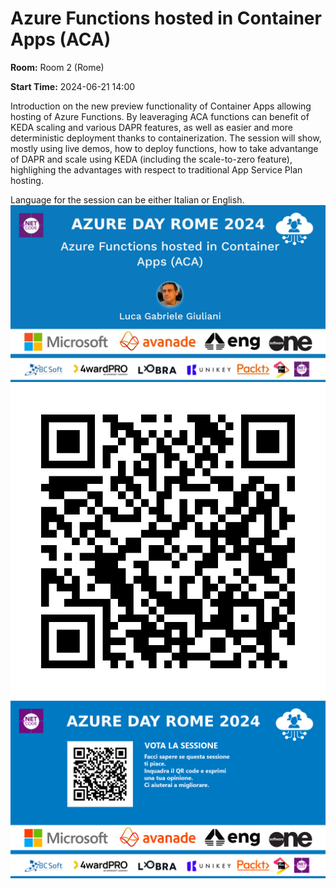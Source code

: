 # Azure Functions hosted in Container Apps (ACA)
**Room:** Room 2 (Rome)

**Start Time:** 2024-06-21 14:00

Introduction on the new preview functionality of Container Apps allowing hosting of Azure Functions.
By leaveraging ACA functions can benefit of KEDA scaling and various DAPR features, as well as easier and more deterministic deployment thanks to containerization.
The session will show, mostly using live demos, how to deploy functions, how to take advantange of DAPR and scale using KEDA (including the scale-to-zero feature), highlighing the advantages with respect to traditional App Service Plan hosting.

Language for the session can be either Italian or English.
![Banner](room2_14_00.jpeg 'SessionBanner')
![QR](qr.png 'Qr')
![Voting Banner](votingBanner.png 'Voting Banner')


